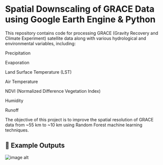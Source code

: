 # Spatial Downscaling of GRACE Data using Google Earth Engine & Python
This repository contains code for processing GRACE (Gravity Recovery and Climate Experiment) satellite data along with various hydrological and environmental variables, including:

Precipitation

Evaporation

Land Surface Temperature (LST)

Air Temperature

NDVI (Normalized Difference Vegetation Index)

Humidity

Runoff

The objective of this project is to improve the spatial resolution of GRACE data from ~55 km to ~10 km using Random Forest machine learning techniques.



## 📸 Example Outputs

![image alt](https://github.com/SaeidDaliriSusefi/Grace-Downsacling/blob/e8f99ecc9aa2c1f563d4aa9f2c9d7de33a76f22d/Images/Grace_plots.PNG)
